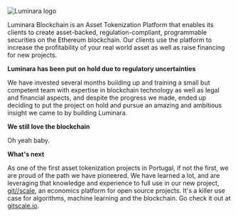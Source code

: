 
![Luminara logo](http://luminara1.io/images/lumi-logo-02h-black.png)


Luminara Blockchain is an Asset Tokenization Platform that enables its clients to create asset-backed, regulation-compliant, programmable securities on the Ethereum blockchain. Our clients use the platform to increase the profitability of your real world asset as well as raise financing for new projects.
 
 
 
__Luminara has been put on hold due to regulatory uncertainties__

We have invested several months building up and training a small but competent team with expertise in blockchain technology as well as legal and financial aspects, and despite the progress we made, ended up deciding to put the project on hold and pursue an amazing and ambitious insight we came to by building Luminara.


__We still love the blockchain__

Oh yeah baby.



__What's next__

As one of the first asset tokenization projects in Portugal, if not the first, we are proud of the path we have pioneered. We have learned a lot, and are leveraging that knowledge and experience to full use in our new project, [git//scale](https://www.github.com/gitscale), an economics platform for open source projects. It's a killer use case for algorithms, machine learning and the blockchain. Go check it out at [gitscale.io](http://gitscale.io).
